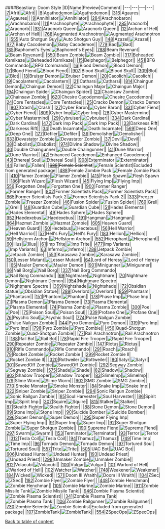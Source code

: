 ####Beastiary: Doom Style
|ID|Name|Preview|Comment|
|---|---|---|---|
|[7](../data/0007.zip)|Afrit|![Afrit](images/beastiary/afrit.png)||
|[8](../data/0008.zip)|Agathodemon|![Agathodemon](images/beastiary/agathodemon.png)||
|[316](../data/0316.zip)|Agaures|![Agaures](images/beastiary/agaures.png)||
|[9](../data/0009.zip)|Annihilator|![Annihilator](images/beastiary/annihilator.png)||
|[284](../data/0284.zip)|Arachnobaron|![Arachnobaron](images/beastiary/arachnobaron.png)||
|[11](../data/0011.zip)|Arachnophyte|![Arachnophyte](images/beastiary/arachnophyte.png)||
|[285](../data/0285.zip)|Aracnorb|![Aracnorb](images/beastiary/aracnorb.png)||
|[931](../data/0931.zip)|Aracnorb Queen|![Aracnorb Queen](images/beastiary/aracnorbqueen.png)||
|[12](../data/0012.zip)|Archon of Hell|![Archon of Hell](images/beastiary/archonofhell.png)||
|[768](../data/0768.zip)|Augmented Arachnotron|![Augmented Arachnotron](images/beastiary/arachnotronmk2.png)||
|[555](../data/0555.zip)|Auto Shotgun Guy|![Auto Shotgun Guy](images/beastiary/autoshotgunguy.png)||
|[148](../data/0148.zip)|Azazel|![Azazel](images/beastiary/azazel.png)||
|[877](../data/0877.zip)|Baby Cacodemon|![Baby Cacodemon](images/beastiary/babycaco.png)||
|[779](../data/0779.zip)|Bad|![Bad](images/beastiary/bad.png)||
|[185](../data/0185.zip)|Baphomet's Eyes|![Baphomet's Eyes](images/beastiary/eyes.png)||
|[788](../data/0788.zip)|Beam Revenant|![Beam Revenant](images/beastiary/beamrevenant.png)||
|[550](../data/0550.zip)|Beam Zombie|![Beam Zombie](images/beastiary/beamzombie.png)||
|[317](../data/0317.zip)|Beheaded Kamikaze|![Beheaded Kamikaze](images/beastiary/beheadedkamikazi.png)||
|[15](../data/0015.zip)|Belphegor|![Belphegor](images/beastiary/belphegor.png)||
|[451](../data/0451.zip)|BFG Commando|![BFG Commando](images/beastiary/bfgcommando.png)||
|[16](../data/0016.zip)|Blood Demon|![Blood Demon](images/beastiary/blooddemon.png)||
|[17](../data/0017.zip)|Blood Fiend|![Blood Fiend](images/beastiary/bloodfiend.png)||
|[907](../data/0907.zip)|Blood Skull|![Blood Skull](images/beastiary/bloodskull.png)||
|[309](../data/0309.zip)|Blot|![Blot](images/beastiary/blot.png)||
|[18](../data/0018.zip)|Bruiser Demon|![Bruiser Demon](images/beastiary/bruiserdemon.png)||
|[20](../data/0020.zip)|Cacolich|![Cacolich](images/beastiary/cacolich.png)||
|[19](../data/0019.zip)|Cacolantern|![Cacolantern](images/beastiary/cacolantern.png)||
|[21](../data/0021.zip)|Catharsi|![Catharsi](images/beastiary/catharsi.png)||
|[814](../data/0814.zip)|Chaingun Demon|![Chaingun Demon](images/beastiary/chaingundemon.png)||
|[22](../data/0022.zip)|Chaingun Major|![Chaingun Major](images/beastiary/chaingunmajor.png)||
|[194](../data/0194.zip)|Chaingun Spider|![Chaingun Spider](images/beastiary/chaingunspider.png)||
|[23](../data/0023.zip)|Chainsaw Zombie|![Chainsaw Zombie](images/beastiary/chainsawzombie.png)||
|[620](../data/0620.zip)|Chesire Cacodemon|![Chesire Cacodemon](images/beastiary/chesirecacodemon.png)||
|[24](../data/0024.zip)|Core Tentacles|![Core Tentacles](images/beastiary/coretentacles.png)||
|[25](../data/0025.zip)|Cracko Demon|![Cracko Demon](images/beastiary/crackodemon.png)||
|[807](../data/0807.zip)|Crash|![Crash](images/beastiary/crash.png)||
|[27](../data/0027.zip)|Cyber Baron|![Cyber Baron](images/beastiary/cyberbaron.png)||
|[331](../data/0331.zip)|Cyber Fiend|![Cyber Fiend](images/beastiary/cyberfiend.png)||
|[809](../data/0809.zip)|Cyber Imp|![Cyber Imp](images/beastiary/cyberimp.png)||
|[28](../data/0028.zip)|Cyber Mastermind|![Cyber Mastermind](images/beastiary/cybermastermind.png)||
|[29](../data/0029.zip)|Cybruiser|![Cybruiser](images/beastiary/cybruiser.png)||
|[334](../data/0334.zip)|Dark Cardinal|![Dark Cardinal](images/beastiary/darkcardinal.png)||
|[472](../data/0472.zip)|Dark Imp Pack|![Dark Imp Pack](images/beastiary/darkimppack.png)||
|[33](../data/0033.zip)|Darkness Rift|![Darkness Rift](images/beastiary/darknessrift.png)||
|[34](../data/0034.zip)|Death Incarnate|![Death Incarnate](images/beastiary/deathincarnate.png)||
|[569](../data/0569.zip)|Deep One|![Deep One](images/beastiary/deepone.png)||
|[177](../data/0177.zip)|Defiler|![Defiler](images/beastiary/defiler.png)||
|[36](../data/0036.zip)|Demolisher|![Demolisher](images/beastiary/demolisher.png)||
|[633](../data/0633.zip)|Devastator Zombie|![Devastator Zombie](images/beastiary/devastatorzombie.png)||
|[37](../data/0037.zip)|Devil|![Devil](images/beastiary/devil.png)||
|[38](../data/0038.zip)|Diabolist|![Diabolist](images/beastiary/diabolist.png)||
|[974](../data/0974.zip)|Divine Shadow|![Divine Shadow](images/beastiary/divineshadow.png)||
|[40](../data/0040.zip)|Double Chaingunner|![Double Chaingunner](images/beastiary/doublechaingunner.png)||
|[41](../data/0041.zip)|Dune Warrior|![Dune Warrior](images/beastiary/dunewarrior.png)||
|[42](../data/0042.zip)|Enhanced Cacodemon|![Enhanced Cacodemon](images/beastiary/enhancedcaco.png)||
|[43](../data/0043.zip)|Ethereal Soul|![Ethereal Soul](images/beastiary/etherealsoul.png)||
|[908](../data/0908.zip)|Exterminator|![Exterminator](images/beastiary/exterminator.png)||
|[44](../data/0044.zip)|Fallen|![Fallen](images/beastiary/fallen.png)||
|~~[688](../data/0688.zip)~~|~~Female Scientist~~|![Female Scientist](images/beastiary/femalescientist.png)|Excluded from generated package|
|[488](../data/0488.zip)|Female Zombie Pack|![Female Zombie Pack](images/beastiary/femalezombiepack.png)||
|[410](../data/0410.zip)|Flamer Zombie|![Flamer Zombie](images/beastiary/flamerzombie.png)||
|[415](../data/0415.zip)|Flesh Spawn|![Flesh Spawn](images/beastiary/fleshspawn.png)||
|[186](../data/0186.zip)|Flesh Wizard|![Flesh Wizard](images/beastiary/fleshwizard.png)||
|[45](../data/0045.zip)|Flying Imp|![Flying Imp](images/beastiary/flyingimp.png)||
|[556](../data/0556.zip)|Forgotten One|![Forgotten One](images/beastiary/forgottenone.png)||
|[900](../data/0900.zip)|Former Ranger|![Former Ranger](images/beastiary/formerranger.png)||
|[802](../data/0802.zip)|Former Scientists Pack|![Former Scientists Pack](images/beastiary/formerscientists.png)||
|[865](../data/0865.zip)|Former Scientists Pack 2|![Former Scientists Pack 2](images/beastiary/formerscientists2.png)||
|[333](../data/0333.zip)|Freezer Zombie|![Freezer Zombie](images/beastiary/freezerzombie.png)||
|[46](../data/0046.zip)|Fusion Spider|![Fusion Spider](images/beastiary/fusionspider.png)||
|[769](../data/0769.zip)|Grell|![Grell](images/beastiary/grell.png)||
|[48](../data/0048.zip)|Guardian Cube|![Guardian Cube](images/beastiary/guardiancube.png)||
|[51](../data/0051.zip)|Hades Elemental|![Hades Elemental](images/beastiary/helemental.png)||
|[49](../data/0049.zip)|Hades Sphere|![Hades Sphere](images/beastiary/hadessphere.png)||
|[952](../data/0952.zip)|Haedexebus|![Haedexebus](images/beastiary/haedexebus.png)||
|[191](../data/0191.zip)|Hangman|![Hangman](images/beastiary/hangman.png)||
|[864](../data/0864.zip)|Hazmat Zombie|![Hazmat Zombie](images/beastiary/hazmatzombie.png)||
|[605](../data/0605.zip)|Heaven Guard|![Heaven Guard](images/beastiary/heavenguard.png)||
|[50](../data/0050.zip)|Hectebus|![Hectebus](images/beastiary/hectebus.png)||
|[56](../data/0056.zip)|Hell Warrior|![Hell Warrior](images/beastiary/hellwarrior.png)||
|[57](../data/0057.zip)|Hell's Fury|![Hell's Fury](images/beastiary/hellsfury.png)||
|[183](../data/0183.zip)|Hellion|![Hellion](images/beastiary/hellion.png)||
|[59](../data/0059.zip)|Hellstorm Archon|![Hellstorm Archon](images/beastiary/hellstormarchon.png)||
|[552](../data/0552.zip)|Hierophant|![Hierophant](images/beastiary/hierophant.png)||
|[60](../data/0060.zip)|Illus|![Illus](images/beastiary/illus.png)||
|[61](../data/0061.zip)|Imp Trite|![Imp Trite](images/beastiary/imptrite.png)||
|[477](../data/0477.zip)|Imp Variants|![Imp Variants](images/beastiary/impvariants.png)||
|[63](../data/0063.zip)|Inferno|![Inferno](images/beastiary/inferno.png)||
|[288](../data/0288.zip)|Jetpack Zombie|![Jetpack Zombie](images/beastiary/jetpackzombie.png)||
|[553](../data/0553.zip)|Karasawa Zombie|![Karasawa Zombie](images/beastiary/karasawaguy.png)||
|[150](../data/0150.zip)|Lesser Mutant|![Lesser Mutant](images/beastiary/lessermutant.png)||
|[64](../data/0064.zip)|Lord of Heresy|![Lord of Heresy](images/beastiary/lordofheresy.png)||
|[65](../data/0065.zip)|Mauler Demon|![Mauler Demon](images/beastiary/maulerdemon.png)||
|[901](../data/0901.zip)|Minigunner|![Minigunner](images/beastiary/minigunner.png)||
|[66](../data/0066.zip)|Nail Borg|![Nail Borg](images/beastiary/nailborg.png)||
|[337](../data/0337.zip)|Nail Borg Commando|![Nail Borg Commando](images/beastiary/nailborgcommando.png)||
|[69](../data/0069.zip)|Nightmare|![Nightmare](images/beastiary/nightmare.png)||
|[70](../data/0070.zip)|Nightmare Demon|![Nightmare Demon](images/beastiary/nightmaredemon.png)||
|[954](../data/0954.zip)|Nightmare Spectre|![Nightmare Spectre](images/beastiary/nightmarespectre.png)||
|[369](../data/0369.zip)|Nightshade|![Nightshade](images/beastiary/nightshade.png)||
|[72](../data/0072.zip)|Obsidian Statue|![Obsidian Statue](images/beastiary/obsidianstatue.png)||
|[289](../data/0289.zip)|Overlord|![Overlord](images/beastiary/overlord.png)||
|[859](../data/0859.zip)|Phantasm|![Phantasm](images/beastiary/phantasm.png)||
|[151](../data/0151.zip)|Phantom|![Phantom](images/beastiary/phantom.png)||
|[178](../data/0178.zip)|Phase Imp|![Phase Imp](images/beastiary/phaseimp.png)||
|[71](../data/0071.zip)|Plasma Demon|![Plasma Demon](images/beastiary/plasmademon.png)||
|[73](../data/0073.zip)|Plasma Elemental|![Plasma Elemental](images/beastiary/plasmaelemental.png)||
|[74](../data/0074.zip)|Plasma Zombie|![Plasma Zombie](images/beastiary/plasmazombie.png)||
|[300](../data/0300.zip)|Poe|![Poe](images/beastiary/poe.png)||
|[75](../data/0075.zip)|Poison Soul|![Poison Soul](images/beastiary/poisonsoul.png)||
|[339](../data/0339.zip)|Profane One|![Profane One](images/beastiary/profaneone.png)||
|[76](../data/0076.zip)|Psychic Soul|![Psychic Soul](images/beastiary/psychicsoul.png)||
|[774](../data/0774.zip)|Pulse Nailgun Zombie|![Pulse Nailgun Zombie](images/beastiary/pulsenailgunzombie.png)||
|[144](../data/0144.zip)|Pyro Demon|![Pyro Demon](images/beastiary/pyrodemon.png)||
|[319](../data/0319.zip)|Pyro Imp|![Pyro Imp](images/beastiary/pyroimp.png)||
|[798](../data/0798.zip)|Pyro Zombie|![Pyro Zombie](images/beastiary/pyrozombie.png)||
|[456](../data/0456.zip)|Quad-Shotgun Zombie|![Quad-Shotgun Zombie](images/beastiary/quadshotgunzombie.png)||
|[77](../data/0077.zip)|Rail Arachnotron|![Rail Arachnotron](images/beastiary/railarachnotron.png)||
|[188](../data/0188.zip)|Rail Bot|![Rail Bot](images/beastiary/railbot.png)||
|[78](../data/0078.zip)|Rapid Fire Trooper|![Rapid Fire Trooper](images/beastiary/rapidfiretrooper.png)||
|[290](../data/0290.zip)|Repeater Zombie|![Repeater Zombie](images/beastiary/repeaterzombie.png)||
|[147](../data/0147.zip)|Rictus|![Rictus](images/beastiary/rictus.png)||
|[910](../data/0910.zip)|Rifle Commando|![Rifle Commando](images/beastiary/riflecommando.png)||
|[291](../data/0291.zip)|Roach|![Roach](images/beastiary/roach.png)||
|[79](../data/0079.zip)|Rocket Zombie|![Rocket Zombie](images/beastiary/rocketzombie.png)||
|[299](../data/0299.zip)|Rocket Zombie II|![Rocket Zombie II](images/beastiary/rocketzombie2.png)||
|[320](../data/0320.zip)|Rottweiler|![Rottweiler](images/beastiary/rottweiler.png)||
|[80](../data/0080.zip)|Satyr|![Satyr](images/beastiary/satyr.png)||
|[301](../data/0301.zip)|SawedOff Zombie|![SawedOff Zombie](images/beastiary/sawedoffzombie.png)||
|[292](../data/0292.zip)|Segway Zombie|![Segway Zombie](images/beastiary/segwayzombie.png)||
|[575](../data/0575.zip)|Shade|![Shade](images/beastiary/shade.png)||
|[82](../data/0082.zip)|Shadow|![Shadow](images/beastiary/shadow.png)||
|[902](../data/0902.zip)|Shadow Trooper|![Shadow Trooper](images/beastiary/shadowtrooper.png)||
|[83](../data/0083.zip)|SlimeImp|![SlimeImp](images/beastiary/slimeimp.png)||
|[179](../data/0179.zip)|Slime Worm|![Slime Worm](images/beastiary/slimeworm.png)||
|[602](../data/0602.zip)|SMG Zombie|![SMG Zombie](images/beastiary/smgzombie.png)||
|[770](../data/0770.zip)|Smoke Monster|![Smoke Monster](images/beastiary/smokemonster.png)||
|[84](../data/0084.zip)|Snake Imp|![Snake Imp](images/beastiary/snakeimp.png)||
|[322](../data/0322.zip)|Sniper Zombie|![Sniper Zombie](images/beastiary/sniperzombie.png)||
|[294](../data/0294.zip)|Sonic Railgun Zombie|![Sonic Railgun Zombie](images/beastiary/sonicrailgunzombie.png)||
|[85](../data/0085.zip)|Soul Harvester|![Soul Harvester](images/beastiary/soulharvester.png)||
|[86](../data/0086.zip)|Spirit Imp|![Spirit Imp](images/beastiary/spiritimp.png)||
|[307](../data/0307.zip)|Squire|![Squire](images/beastiary/squire.png)||
|[815](../data/0815.zip)|Stalker|![Stalker](images/beastiary/stalker.png)||
|[87](../data/0087.zip)|Stealth Fighter|![Stealth Fighter](images/beastiary/stealthfighter.png)||
|[88](../data/0088.zip)|Stone Demon|![Stone Demon](images/beastiary/stonedemon.png)||
|[89](../data/0089.zip)|Stone Imp|![Stone Imp](images/beastiary/stoneimp.png)||
|[90](../data/0090.zip)|Suicide Bomber|![Suicide Bomber](images/beastiary/suicidebomber.png)||
|[296](../data/0296.zip)|Super Demon|![Super Demon](images/beastiary/superdemon.png)||
|[295](../data/0295.zip)|Super Flying Imp|![Super Flying Imp](images/beastiary/superflyingimp.png)||
|[91](../data/0091.zip)|Super Imp|![Super Imp](images/beastiary/superimp.png)||
|[92](../data/0092.zip)|Super Shotgun Zombie|![Super Shotgun Zombie](images/beastiary/supershotgunzombie.png)||
|[190](../data/0190.zip)|Supreme Fiend|![Supreme Fiend](images/beastiary/supremefiend.png)||
|[297](../data/0297.zip)|Swarm|![Swarm](images/beastiary/swarm.png)||
|[153](../data/0153.zip)|Terminator|![Terminator](images/beastiary/terminator.png)||
|[93](../data/0093.zip)|Terror|![Terror](images/beastiary/terror.png)||
|[312](../data/0312.zip)|Tesla Coil|![Tesla Coil](images/beastiary/teslacoil.png)||
|[94](../data/0094.zip)|Thamuz|![Thamuz](images/beastiary/thamuz.png)||
|[749](../data/0749.zip)|Time Imp|![Time Imp](images/beastiary/timeimp.png)||
|[96](../data/0096.zip)|Tornado Demon|![Tornado Demon](images/beastiary/tornadodemon.png)||
|[97](../data/0097.zip)|Tortured Soul|![Tortured Soul](images/beastiary/torturedsoul.png)||
|[557](../data/0557.zip)|Trite|![Trite](images/beastiary/trite.png)||
|[505](../data/0505.zip)|UAC Bot|![UAC Bot](images/beastiary/uacbot.png)||
|[606](../data/0606.zip)|Undead Hunter|![Undead Hunter](images/beastiary/undeadhunter.png)||
|[193](../data/0193.zip)|Undead Priest|![Undead Priest](images/beastiary/undeadpriest.png)||
|[298](../data/0298.zip)|Unmaker Zombie|![Unmaker Zombie](images/beastiary/unmakerzombie.png)||
|[812](../data/0812.zip)|Volacubi|![Volacubi](images/beastiary/volacubi.png)||
|[100](../data/0100.zip)|Vulgar|![Vulgar](images/beastiary/vulgar.png)||
|[101](../data/0101.zip)|Warlord of Hell|![Warlord of Hell](images/beastiary/warlordofhell.png)||
|[102](../data/0102.zip)|Watcher|![Watcher](images/beastiary/watcher.png)||
|[748](../data/0748.zip)|Weakener|![Weakener](images/beastiary/weakener.png)||
|[184](../data/0184.zip)|Wicked|![Wicked](images/beastiary/wicked.png)||
|[571](../data/0571.zip)|Doom III Wraith|![Doom III Wraith](images/beastiary/wraithd3.png)||
|[104](../data/0104.zip)|ZSec|![ZSec](images/beastiary/zsec.png)||
|[182](../data/0182.zip)|Zombie Flyer|![Zombie Flyer](images/beastiary/zombieflyer.png)||
|[448](../data/0448.zip)|Zombie Henchman|![Zombie Henchman](images/beastiary/zombiehenchman.png)||
|[105](../data/0105.zip)|Zombie Marine|![Zombie Marine](images/beastiary/zombiemarine.png)||
|[911](../data/0911.zip)|Zombie Missile Tank|![Zombie Missile Tank](images/beastiary/zombiemissiletank.png)||
|[946](../data/0946.zip)|Zombie Plasma Scientist|![Zombie Plasma Scientist](images/beastiary/zombiescientistplasma.png)||
|[341](../data/0341.zip)|Zombie Plasma Tank|![Zombie Plasma Tank](images/beastiary/zombieplasmatank.png)||
|[106](../data/0106.zip)|Zombie Railgunner|![Zombie Railgunner](images/beastiary/zombierailgunner.png)||
|~~[730](../data/0730.zip)~~|~~Zombie Scientist~~|![Zombie Scientist](images/beastiary/zombiescientist.png)|Excluded from generated package|
|[107](../data/0107.zip)|ZombieTank|![ZombieTank](images/beastiary/zombietank.png)||
|[554](../data/0554.zip)|ZSpecOps|![ZSpecOps](images/beastiary/zspecops.png)||

[Back to table of content](../readme.md)
